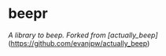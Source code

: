 # beepr

_A library to beep. Forked from [actually_beep]_(https://github.com/evanjpw/actually_beep)
